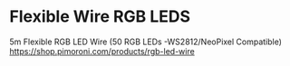 # Flexible Wire RGB LEDS

5m Flexible RGB LED Wire (50 RGB LEDs -WS2812/NeoPixel Compatible) 
https://shop.pimoroni.com/products/rgb-led-wire

